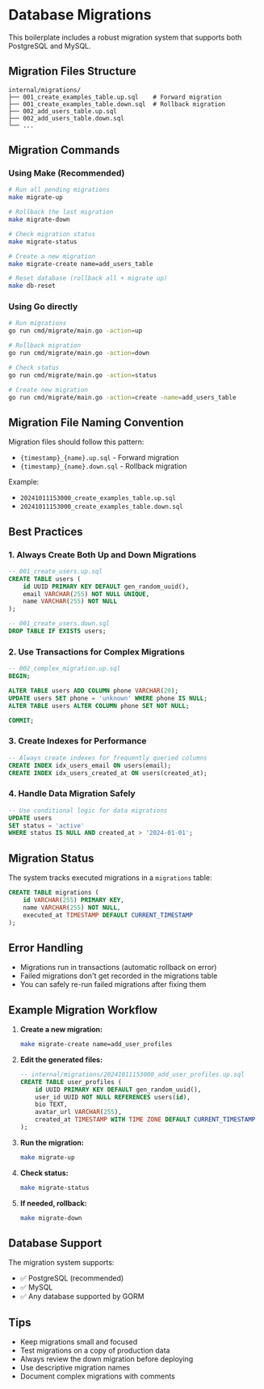 # Database Migrations

This boilerplate includes a robust migration system that supports both PostgreSQL and MySQL.

## Migration Files Structure

```
internal/migrations/
├── 001_create_examples_table.up.sql    # Forward migration
├── 001_create_examples_table.down.sql  # Rollback migration
├── 002_add_users_table.up.sql
├── 002_add_users_table.down.sql
└── ...
```

## Migration Commands

### Using Make (Recommended)

```bash
# Run all pending migrations
make migrate-up

# Rollback the last migration
make migrate-down

# Check migration status
make migrate-status

# Create a new migration
make migrate-create name=add_users_table

# Reset database (rollback all + migrate up)
make db-reset
```

### Using Go directly

```bash
# Run migrations
go run cmd/migrate/main.go -action=up

# Rollback migration
go run cmd/migrate/main.go -action=down

# Check status
go run cmd/migrate/main.go -action=status

# Create new migration
go run cmd/migrate/main.go -action=create -name=add_users_table
```

## Migration File Naming Convention

Migration files should follow this pattern:

- `{timestamp}_{name}.up.sql` - Forward migration
- `{timestamp}_{name}.down.sql` - Rollback migration

Example:

- `20241011153000_create_examples_table.up.sql`
- `20241011153000_create_examples_table.down.sql`

## Best Practices

### 1. Always Create Both Up and Down Migrations

```sql
-- 001_create_users.up.sql
CREATE TABLE users (
    id UUID PRIMARY KEY DEFAULT gen_random_uuid(),
    email VARCHAR(255) NOT NULL UNIQUE,
    name VARCHAR(255) NOT NULL
);

-- 001_create_users.down.sql
DROP TABLE IF EXISTS users;
```

### 2. Use Transactions for Complex Migrations

```sql
-- 002_complex_migration.up.sql
BEGIN;

ALTER TABLE users ADD COLUMN phone VARCHAR(20);
UPDATE users SET phone = 'unknown' WHERE phone IS NULL;
ALTER TABLE users ALTER COLUMN phone SET NOT NULL;

COMMIT;
```

### 3. Create Indexes for Performance

```sql
-- Always create indexes for frequently queried columns
CREATE INDEX idx_users_email ON users(email);
CREATE INDEX idx_users_created_at ON users(created_at);
```

### 4. Handle Data Migration Safely

```sql
-- Use conditional logic for data migrations
UPDATE users
SET status = 'active'
WHERE status IS NULL AND created_at > '2024-01-01';
```

## Migration Status

The system tracks executed migrations in a `migrations` table:

```sql
CREATE TABLE migrations (
    id VARCHAR(255) PRIMARY KEY,
    name VARCHAR(255) NOT NULL,
    executed_at TIMESTAMP DEFAULT CURRENT_TIMESTAMP
);
```

## Error Handling

- Migrations run in transactions (automatic rollback on error)
- Failed migrations don't get recorded in the migrations table
- You can safely re-run failed migrations after fixing them

## Example Migration Workflow

1. **Create a new migration:**

   ```bash
   make migrate-create name=add_user_profiles
   ```

2. **Edit the generated files:**

   ```sql
   -- internal/migrations/20241011153000_add_user_profiles.up.sql
   CREATE TABLE user_profiles (
       id UUID PRIMARY KEY DEFAULT gen_random_uuid(),
       user_id UUID NOT NULL REFERENCES users(id),
       bio TEXT,
       avatar_url VARCHAR(255),
       created_at TIMESTAMP WITH TIME ZONE DEFAULT CURRENT_TIMESTAMP
   );
   ```

3. **Run the migration:**

   ```bash
   make migrate-up
   ```

4. **Check status:**

   ```bash
   make migrate-status
   ```

5. **If needed, rollback:**
   ```bash
   make migrate-down
   ```

## Database Support

The migration system supports:

- ✅ PostgreSQL (recommended)
- ✅ MySQL
- ✅ Any database supported by GORM

## Tips

- Keep migrations small and focused
- Test migrations on a copy of production data
- Always review the down migration before deploying
- Use descriptive migration names
- Document complex migrations with comments
